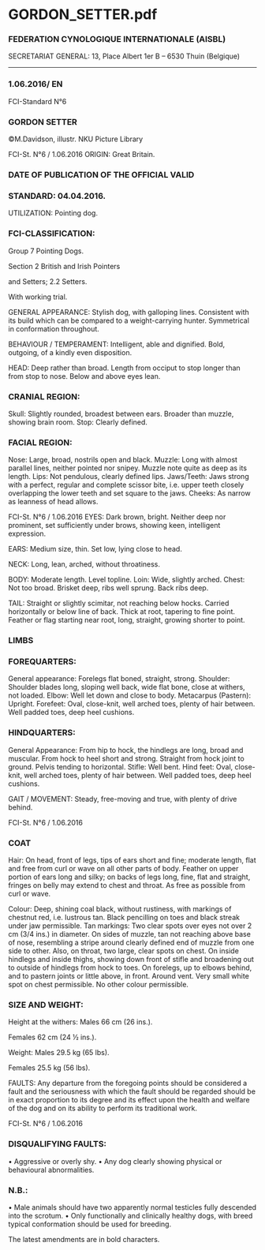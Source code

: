 # GORDON_SETTER.pdf


### FEDERATION CYNOLOGIQUE INTERNATIONALE (AISBL)


SECRETARIAT GENERAL: 13, Place Albert 1er  B – 6530 Thuin (Belgique)
______________________________________________________________________________

### 1.06.2016/ EN



FCI-Standard N°6

### GORDON SETTER



©M.Davidson, illustr. NKU Picture Library




FCI-St. N°6 / 1.06.2016
ORIGIN: Great Britain.

### DATE OF PUBLICATION OF THE OFFICIAL VALID



### STANDARD: 04.04.2016.



UTILIZATION: Pointing dog.

### FCI-CLASSIFICATION:


Group  7
Pointing Dogs.

Section 2
British and Irish Pointers



and Setters; 2.2 Setters.



With working trial.

GENERAL APPEARANCE: Stylish dog, with galloping lines.
Consistent with its build which can be compared to a weight-carrying
hunter. Symmetrical in conformation throughout.

BEHAVIOUR / TEMPERAMENT: Intelligent, able and dignified.
Bold, outgoing, of a kindly even disposition.

HEAD: Deep rather than broad. Length from occiput to stop longer
than from stop to nose. Below and above eyes lean.

### CRANIAL REGION:


Skull: Slightly rounded, broadest between ears. Broader than muzzle,
showing brain room.
Stop: Clearly defined.

### FACIAL REGION:


Nose: Large, broad, nostrils open and black.
Muzzle: Long with almost parallel lines, neither pointed nor snipey.
Muzzle note quite as deep as its length.
Lips: Not pendulous, clearly defined lips.
Jaws/Teeth: Jaws strong with a perfect, regular and complete scissor
bite, i.e. upper teeth closely overlapping the lower teeth and set
square to the jaws.
Cheeks: As narrow as leanness of head allows.



FCI-St. N°6 / 1.06.2016
EYES: Dark brown, bright. Neither deep nor prominent, set
sufficiently under brows, showing keen, intelligent expression.

EARS: Medium size, thin. Set low, lying close to head.

NECK: Long, lean, arched, without throatiness.

BODY: Moderate length.  Level topline.
Loin: Wide, slightly arched.
Chest: Not too broad. Brisket deep, ribs well sprung. Back ribs deep.

TAIL: Straight or slightly scimitar, not reaching below hocks.
Carried horizontally or below line of back. Thick at root, tapering to
fine point. Feather or flag starting near root, long, straight, growing
shorter to point.

### LIMBS



### FOREQUARTERS:


General appearance: Forelegs flat boned, straight, strong.
Shoulder: Shoulder blades long, sloping well back, wide flat bone,
close at withers, not loaded.
Elbow: Well let down and close to body.
Metacarpus (Pastern): Upright.
Forefeet: Oval, close-knit, well arched toes, plenty of hair between.
Well padded toes, deep heel cushions.

### HINDQUARTERS:


General Appearance: From hip to hock, the hindlegs are long, broad
and muscular. From hock to heel short and strong. Straight from
hock joint to ground. Pelvis tending to horizontal.
Stifle: Well bent.
Hind feet: Oval, close-knit, well arched toes, plenty of hair between.
Well padded toes, deep heel cushions.

GAIT / MOVEMENT: Steady, free-moving and true, with plenty of
drive behind.



FCI-St. N°6 / 1.06.2016

### COAT


Hair: On head, front of legs, tips of ears short and fine; moderate
length, flat and free from curl or wave on all other parts of body.
Feather on upper portion of ears long and silky; on backs of legs
long, fine, flat and straight, fringes on belly may extend to chest and
throat. As free as possible from curl or wave.

Colour: Deep, shining coal black, without rustiness, with markings of
chestnut red, i.e. lustrous tan. Black pencilling on toes and black
streak under jaw permissible.
Tan markings: Two clear spots over eyes not over 2 cm (3/4 ins.) in
diameter. On sides of muzzle, tan not reaching above base of nose,
resembling a stripe around clearly defined end of muzzle from one
side to other. Also, on throat, two large, clear spots on chest. On
inside hindlegs and inside thighs, showing down front of stifle and
broadening out to outside of hindlegs from hock to toes. On forelegs,
up to elbows behind, and to pastern joints or little above, in front.
Around vent. Very small white spot on chest permissible. No other
colour permissible.

### SIZE AND WEIGHT:


Height at the withers: Males
66 cm (26 ins.).


Females 62 cm (24 ½ ins.).

Weight:
Males
29.5 kg (65 lbs).


Females 25.5 kg (56 lbs).

FAULTS: Any departure from the foregoing points should be
considered a fault and the seriousness with which the fault should be
regarded should be in exact proportion to its degree and its effect
upon the health and welfare of the dog and on its ability to perform its
traditional work.




FCI-St. N°6 / 1.06.2016

### DISQUALIFYING FAULTS:


•
Aggressive or overly shy.
•
Any dog clearly showing physical or behavioural abnormalities.


### N.B.:


•
Male animals should have two apparently normal testicles fully
descended into the scrotum.
•
Only functionally and clinically healthy dogs, with breed
typical conformation should be used for breeding.


The latest amendments are in bold characters.






